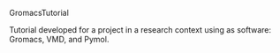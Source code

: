 GromacsTutorial

Tutorial developed for a project in a research context using as software: Gromacs, VMD, and Pymol.
